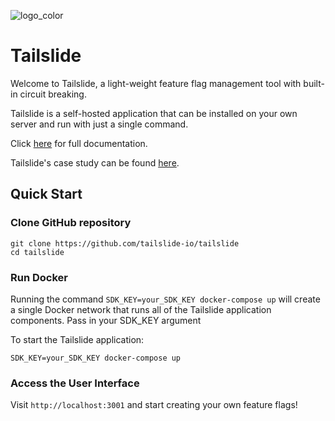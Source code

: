 ![logo_color](https://user-images.githubusercontent.com/73451363/187207442-bae7ea26-7eac-4cab-8806-42779629c653.png)

# Tailslide

Welcome to Tailslide, a light-weight feature flag management tool with built-in circuit breaking.

Tailslide is a self-hosted application that can be installed on your own server and run with just a single command.

Click [here](https://github.com/tailslide-io/documentation) for full documentation.

Tailslide's case study can be found [here](https://tailslide-io.github.io//).

## Quick Start
### Clone GitHub repository
```
git clone https://github.com/tailslide-io/tailslide
cd tailslide
```

### Run Docker
Running the command `SDK_KEY=your_SDK_KEY docker-compose up` will create a single Docker network that runs all of the Tailslide application components. Pass in your SDK_KEY argument

To start the Tailslide application:
```
SDK_KEY=your_SDK_KEY docker-compose up
```

### Access the User Interface
Visit `http://localhost:3001` and start creating your own feature flags!
